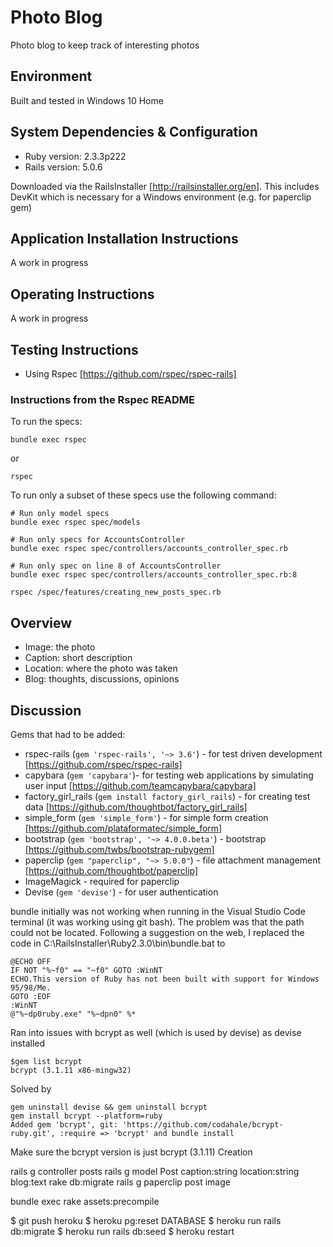 # Photo Blog

Photo blog to keep track of interesting photos

## Environment

Built and tested in Windows 10 Home 

## System Dependencies & Configuration

* Ruby version: 2.3.3p222
* Rails version: 5.0.6

Downloaded via the RailsInstaller [http://railsinstaller.org/en]. This includes DevKit which is necessary for a Windows environment (e.g. for paperclip gem)

## Application Installation Instructions

A work in progress

## Operating Instructions

A work in progress

## Testing Instructions

* Using Rspec [https://github.com/rspec/rspec-rails]

### Instructions from the Rspec README
To run the specs:
```
bundle exec rspec
```
or
```
rspec
```
To run only a subset of these specs use the following command:
```
# Run only model specs
bundle exec rspec spec/models

# Run only specs for AccountsController
bundle exec rspec spec/controllers/accounts_controller_spec.rb

# Run only spec on line 8 of AccountsController
bundle exec rspec spec/controllers/accounts_controller_spec.rb:8

rspec /spec/features/creating_new_posts_spec.rb
```


## Overview

* Image: the photo
* Caption: short description
* Location: where the photo was taken
* Blog: thoughts, discussions, opinions

## Discussion

Gems that had to be added:
* rspec-rails (`gem 'rspec-rails', '~> 3.6'`) - for test driven development [https://github.com/rspec/rspec-rails]
* capybara (`gem 'capybara'`)- for testing web applications by simulating user input [https://github.com/teamcapybara/capybara]
* factory_girl_rails (`gem install factory_girl_rails`) - for creating test data [https://github.com/thoughtbot/factory_girl_rails]
* simple_form (`gem 'simple_form'`) - for simple form creation [https://github.com/plataformatec/simple_form]
* bootstrap (`gem 'bootstrap', '~> 4.0.0.beta'`) - bootstrap [https://github.com/twbs/bootstrap-rubygem]
* paperclip (`gem "paperclip", "~> 5.0.0"`) - file attachment management [https://github.com/thoughtbot/paperclip]
* ImageMagick - required for paperclip 
* Devise (`gem 'devise'`) - for user authentication

bundle initially was not working when running in the Visual Studio Code terminal (it was working using git bash). The problem was that the path could not be located. Following a suggestion on the web, I replaced the code in C:\RailsInstaller\Ruby2.3.0\bin\bundle.bat to

```
@ECHO OFF
IF NOT "%~f0" == "~f0" GOTO :WinNT
ECHO.This version of Ruby has not been built with support for Windows 95/98/Me.
GOTO :EOF
:WinNT
@"%~dp0ruby.exe" "%~dpn0" %*
```


Ran into issues with bcrypt as well (which is used by devise) as devise installed
```
$gem list bcrypt
bcrypt (3.1.11 x86-mingw32)
```

Solved by
```
gem uninstall devise && gem uninstall bcrypt
gem install bcrypt --platform=ruby
Added gem 'bcrypt', git: 'https://github.com/codahale/bcrypt-ruby.git', :require => 'bcrypt' and bundle install
```

Make sure the bcrypt version is just bcrypt (3.1.11)
Creation

rails g controller posts
rails g model Post caption:string location:string blog:text
rake db:migrate
rails g paperclip post image
 

 bundle exec rake assets:precompile

$ git push heroku
$ heroku pg:reset DATABASE
$ heroku run rails db:migrate
$ heroku run rails db:seed
$ heroku restart
